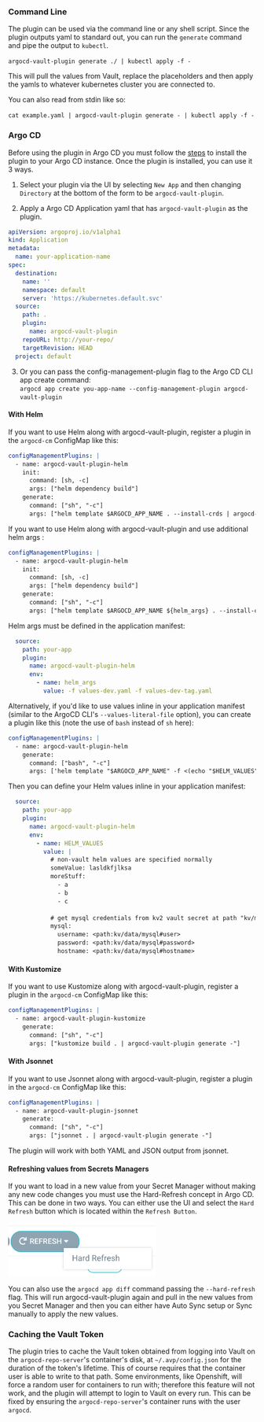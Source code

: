 ### Command Line
The plugin can be used via the command line or any shell script. Since the plugin outputs yaml to standard out, you can run the `generate` command and pipe the output to `kubectl`.

`argocd-vault-plugin generate ./ | kubectl apply -f -`

This will pull the values from Vault, replace the placeholders and then apply the yamls to whatever kubernetes cluster you are connected to.

You can also read from stdin like so:

`cat example.yaml | argocd-vault-plugin generate - | kubectl apply -f -`

### Argo CD
Before using the plugin in Argo CD you must follow the [steps](installation.md#installing-in-argo-cd) to install the plugin to your Argo CD instance. Once the plugin is installed, you can use it 3 ways.

1. Select your plugin via the UI by selecting `New App` and then changing `Directory` at the bottom of the form to be `argocd-vault-plugin`.

2. Apply a Argo CD Application yaml that has `argocd-vault-plugin` as the plugin.
```yaml
apiVersion: argoproj.io/v1alpha1
kind: Application
metadata:
  name: your-application-name
spec:
  destination:
    name: ''
    namespace: default
    server: 'https://kubernetes.default.svc'
  source:
    path: .
    plugin:
      name: argocd-vault-plugin
    repoURL: http://your-repo/
    targetRevision: HEAD
  project: default
```

3. Or you can pass the config-management-plugin flag to the Argo CD CLI app create command:  
`argocd app create you-app-name --config-management-plugin argocd-vault-plugin`

#### With Helm
If you want to use Helm along with argocd-vault-plugin, register a plugin in the `argocd-cm` ConfigMap like this:
```yaml
configManagementPlugins: |
  - name: argocd-vault-plugin-helm
    init:
      command: [sh, -c]
      args: ["helm dependency build"]
    generate:
      command: ["sh", "-c"]
      args: ["helm template $ARGOCD_APP_NAME . --install-crds | argocd-vault-plugin generate -"]
```

If you want to use Helm along with argocd-vault-plugin and use additional helm args :
```yaml
configManagementPlugins: |
  - name: argocd-vault-plugin-helm
    init:
      command: [sh, -c]
      args: ["helm dependency build"]
    generate:
      command: ["sh", "-c"]
      args: ["helm template $ARGOCD_APP_NAME ${helm_args} . --install-crds | argocd-vault-plugin generate -"]
```

Helm args must be defined in the application manifest:
```yaml
  source:
    path: your-app
    plugin:
      name: argocd-vault-plugin-helm
      env:
        - name: helm_args
          value: -f values-dev.yaml -f values-dev-tag.yaml
```

Alternatively, if you'd like to use values inline in your application manifest (similar to the ArgoCD CLI's `--values-literal-file` option), you can create a plugin like this (note the use of `bash` instead of `sh` here):

```yaml
configManagementPlugins: |
  - name: argocd-vault-plugin-helm
    generate:
      command: ["bash", "-c"]
      args: ['helm template "$ARGOCD_APP_NAME" -f <(echo "$HELM_VALUES") . | argocd-vault-plugin generate -']
```

Then you can define your Helm values inline in your application manifest:
```yaml
  source:
    path: your-app
    plugin:
      name: argocd-vault-plugin-helm
      env:
        - name: HELM_VALUES
          value: |
            # non-vault helm values are specified normally
            someValue: lasldkfjlksa
            moreStuff:
              - a
              - b
              - c

            # get mysql credentials from kv2 vault secret at path "kv/mysql"
            mysql:
              username: <path:kv/data/mysql#user>
              password: <path:kv/data/mysql#password>
              hostname: <path:kv/data/mysql#hostname>
```

#### With Kustomize
If you want to use Kustomize along with argocd-vault-plugin, register a plugin in the `argocd-cm` ConfigMap like this:
```yaml
configManagementPlugins: |
  - name: argocd-vault-plugin-kustomize
    generate:
      command: ["sh", "-c"]
      args: ["kustomize build . | argocd-vault-plugin generate -"]
```

#### With Jsonnet
If you want to use Jsonnet along with argocd-vault-plugin, register a plugin in the `argocd-cm` ConfigMap like this:

```yaml
configManagementPlugins: |
  - name: argocd-vault-plugin-jsonnet
    generate:
      command: ["sh", "-c"]
      args: ["jsonnet . | argocd-vault-plugin generate -"]
```

The plugin will work with both YAML and JSON output from jsonnet.

#### Refreshing values from Secrets Managers
If you want to load in a new value from your Secret Manager without making any new code changes you must use the Hard-Refresh concept in Argo CD. This can be done in two ways. You can either use the UI and select the `Hard Refresh` button which is located within the `Refresh Button`.

<img src="https://github.com/argoproj-labs/argocd-vault-plugin/raw/main/assets/hard-refresh.png" width="300">  

You can also use the `argocd app diff` command passing the `--hard-refresh` flag. This will run argocd-vault-plugin again and pull in the new values from you Secret Manager and then you can either have Auto Sync setup or Sync manually to apply the new values.

### Caching the Vault Token
The plugin tries to cache the Vault token obtained from logging into Vault on the `argocd-repo-server`'s container's disk, at `~/.avp/config.json` for the duration of the token's lifetime. This of course requires that the container user is able to write to that path. Some environments, like Openshift, will force a random user for containers to run with; therefore this feature will not work, and the plugin will attempt to login to Vault on every run. This can be fixed by ensuring the `argocd-repo-server`'s container runs with the user `argocd`.
